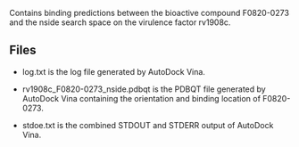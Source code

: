 Contains binding predictions between the bioactive compound F0820-0273 and the nside search space on the virulence factor rv1908c.

## Files

- log.txt is the log file generated by AutoDock Vina.

- rv1908c_F0820-0273_nside.pdbqt is the PDBQT file generated by AutoDock Vina containing the orientation and binding location of F0820-0273.

- stdoe.txt is the combined STDOUT and STDERR output of AutoDock Vina.

